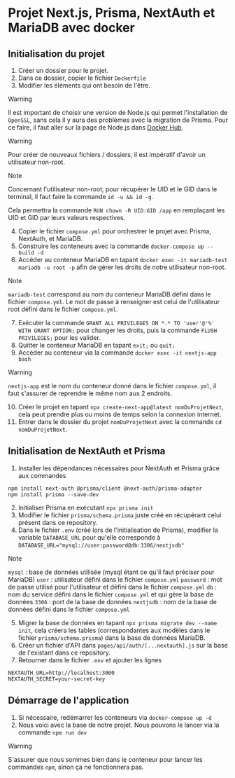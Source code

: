 # Projet Next.js, Prisma, NextAuth et MariaDB avec docker

## Initialisation du projet

1. Créer un dossier pour le projet.
2. Dans ce dossier, copier le fichier `Dockerfile`
3. Modifier les éléments qui ont besoin de l'être.

> [!WARNING]
> Il est important de choisir une version de Node.js qui permet l'installation de `OpenSSL`, sans cela il y aura des problèmes avec la migration de Prisma.
> Pour ce faire, il faut aller sur la page de Node.js dans [Docker Hub](https://hub.docker.com/_/node).

> [!WARNING]
> Pour créer de nouveaux fichiers / dossiers, il est impératif d'avoir un utilisateur non-root.

> [!NOTE]
> Concernant l'utilisateur non-root, pour récupérer le UID et le GID dans le terminal, il faut faire la commande `id -u && id -g`.
>   
> Cela permettra la commande `RUN chown -R UID:GID /app` en remplaçant les UID et GID par leurs valeurs respectives.

4. Copier le fichier `compose.yml` pour orchestrer le projet avec Prisma, NextAuth, et MariaDB.
5. Construire les conteneurs avec la commande `docker-compose up --build -d`
6. Accéder au conteneur MariaDB en tapant `docker exec -it mariadb-test mariadb -u root -p` afin de gérer les droits de notre utilisateur non-root.

> [!NOTE]
> `mariadb-test` correspond au nom du conteneur MariaDB défini dans le fichier `compose.yml`.
> Le mot de passe à renseigner est celui de l'utilisateur root défini dans le fichier `compose.yml`.

7. Exécuter la commande `GRANT ALL PRIVILEGES ON *.* TO 'user'@'%' WITH GRANT OPTION;` pour changer les droits, puis la commande `FLUSH PRIVILEGES;` pour les valider.
8. Quitter le conteneur MariaDB en tapant `exit;` ou `quit;`
9. Accéder au conteneur via la commande `docker exec -it nextjs-app bash`

> [!WARNING]
> `nextjs-app` est le nom du conteneur donné dans le fichier `compose.yml`, il faut s'assurer de reprendre le même nom aux 2 endroits.

10. Créer le projet en tapant `npx create-next-app@latest nomDuProjetNext`, cela peut prendre plus ou moins de temps selon la connexion internet.
11. Entrer dans le dossier du projet `nomDuProjetNext` avec la commande `cd nomDuProjetNext`.

## Initialisation de NextAuth et Prisma

1. Installer les dépendances nécessaires pour NextAuth et Prisma grâce aux commandes
```
npm install next-auth @prisma/client @next-auth/prisma-adapter
npm install prisma --save-dev
```
2. Initialiser Prisma en exécutant `npx prisma init`
3. Modifier le fichier `prisma/schema.prisma` juste créé en récupérant celui présent dans ce repository.
4. Dans le fichier `.env` (créé lors de l'initialisation de Prisma), modifier la variable `DATABASE_URL` pour qu'elle corresponde à `DATABASE_URL="mysql://user:password@db:3306/nextjsdb"`

> [!NOTE]
> `mysql` : base de données utilisée (mysql étant ce qu'il faut préciser pour MariaDB)
> `user` : utilisateur défini dans le fichier `compose.yml`
> `password` : mot de passe utilisé pour l'utilisateur et défini dans le fichier `compose.yml`
> `db` : nom du service défini dans le fichier `compose.yml` et qui gère la base de données
> `3306` : port de la base de données
> `nextjsdb` : nom de la base de données défini dans le fichier `compose.yml`

5. Migrer la base de données en tapant `npx prisma migrate dev --name init`, cela créera les tables (correspondantes aux modèles dans le fichier `prisma/schema.prisma`) dans la base de données MariaDB.
6. Créer un fichier d'API dans `pages/api/auth/[...nextauth].js` sur la base de l'existant dans ce repository.
7. Retourner dans le fichier `.env` et ajouter les lignes
```
NEXTAUTH_URL=http://localhost:3000
NEXTAUTH_SECRET=your-secret-key
```

## Démarrage de l'application

1. Si nécessaire, redémarrer les conteneurs via `docker-compose up -d`
2. Nous voici avec la base de notre projet. Nous pouvons le lancer via la commande `npm run dev`

> [!WARNING]
> S'assurer que nous sommes bien dans le conteneur pour lancer les commandes `npm`, sinon ça ne fonctionnera pas.
